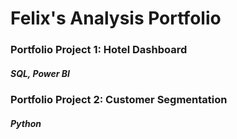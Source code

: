 # Felix's Analysis Portfolio

### Portfolio Project 1: Hotel Dashboard
##### SQL, Power BI

### Portfolio Project 2: Customer Segmentation
##### Python
